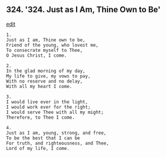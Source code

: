 
## 324.  '324. Just as I Am, Thine Own to Be'
[edit](https://docs.google.com/document/d/18rqu3rcOfcydV0ge6IVPjbIRwVDOK6JL/edit?mode=html)






    1.
    Just as I am, Thine own to be,
    Friend of the young, who lovest me,
    To consecrate myself to Thee,
    O Jesus Christ, I come.

    2.
    In the glad morning of my day,
    My life to give, my vows to pay,
    With no reserve and no delay,
    With all my heart I come.

    3.
    I would live ever in the light,
    I would work ever for the right;
    I would serve Thee with all my might;
    Therefore, to Thee I come.

    4.
    Just as I am, young, strong, and free,
    To be the best that I can be
    For truth, and righteousness, and Thee,
    Lord of my life, I come.
